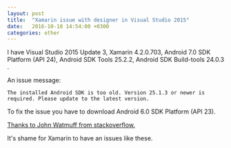 ```yaml
---
layout: post
title:  "Xamarin issue with designer in Visual Studio 2015"
date:   2016-10-18 14:54:00 +0300
categories: other
---
```


I have Visual Studio 2015 Update 3, Xamarin 4.2.0.703, Android 7.0 SDK Platform (API 24), Android SDK Tools 25.2.2, Android SDK Build-tools 24.0.3 .

An issue message:

```
The installed Android SDK is too old. Version 25.1.3 or newer is required. Please update to the latest version.
```

To fix the issue you have to download Android 6.0 SDK Platform (API 23).

[Thanks to John Watmuff from stackoverflow.](http://stackoverflow.com/a/40077831/3001953)

It's shame for Xamarin to have an issues like these.